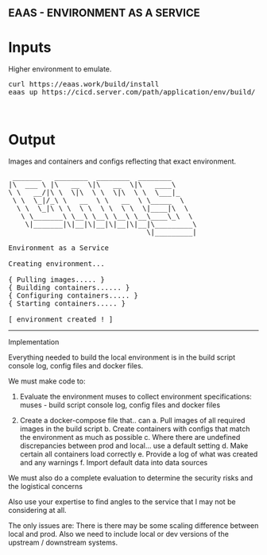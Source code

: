 ## EAAS - ENVIRONMENT AS A SERVICE

# Inputs

Higher environment to emulate. 
<pre>
curl https://eaas.work/build/install
eaas up https://cicd.server.com/path/application/env/build/ 
</pre>
<br>

# Output

Images and containers and configs reflecting that exact environment.
<pre>
 _______   ________  ________  ________      
|\  ___ \ |\   __  \|\   __  \|\   ____\     
\ \   __/|\ \  \|\  \ \  \|\  \ \  \___|_    
 \ \  \_|/_\ \   __  \ \   __  \ \_____  \   
  \ \  \_|\ \ \  \ \  \ \  \ \  \|____|\  \  
   \ \_______\ \__\ \__\ \__\ \__\____\_\  \ 
    \|_______|\|__|\|__|\|__|\|__|\_________\
                                 \|_________|

Environment as a Service                                             
                                             
Creating environment...

{ Pulling images..... }
{ Building containers...... }
{ Configuring containers..... }
{ Starting containers..... }

[ environment created ! ]
</pre>
----
Implementation	

Everything needed to build the local environment is in the build script console log, config files and docker files.

We must make code to:

1. Evaluate the environment muses to collect environment 
specifications: muses - build script console log, config files and docker files

2. Create a docker-compose file that.. can 
	a. Pull images of all required images in the build script
	b. Create containers with configs that match the environment as much as possible
	c. Where there are undefined discrepancies between prod and local... use a default setting
	d. Make certain all containers load correctly 
	e. Provide a log of what was created and any warnings
	f. Import default data into data sources
	

We must also do a complete evaluation to determine the security risks and the logistical concerns 

Also use your expertise to find angles to the service that I may not be considering at all. 

The only issues are:
There is there may be some scaling difference between local and prod.
Also we need to include local or dev versions of the upstream / downstream systems.

 

